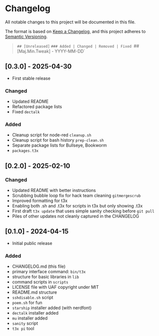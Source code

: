 # Changelog

All notable changes to this project will be documented in this file.

The format is based on [Keep a Changelog](https://keepachangelog.com/en/1.1.0/),
and this project adheres to [Semantic Versioning](https://semver.org/spec/v2.0.0.html).

> `## [Unreleased]`
> `### Added | Changed | Removed | Fixed
> `## [Maj.Min.Tweak] - YYYY-MM-DD`

## [0.3.0] - 2025-04-30
- First stable release

### Changed

  - Updated README
  - Refactored package lists
  - Fixed `dectalk`

### Added

  - Cleanup script for node-red `cleanup.sh`
  - Cleanup script for bash history `prep-clean.sh`
  - Separate package lists for Bullseye, Bookworm
  - `packages.t3x`

## [0.2.0] - 2025-02-10

### Changed

- Updated README with better instructions
- Scrubbing bubble loop fix for hack team cleaning `gitmergescrub`
- Improved formatting for t3x
- Enabling both .sh and .t3x for scripts in t3x but only showing .t3x
- First draft `t3x update` that uses simple sanity checking before `git pull`
- Piles of other updates not cleanly captured in the CHANGELOG

## [0.1.0] - 2024-04-15
- Initial public release 

### Added
- CHANGELOG.md (this file)
- primary interface command: `bin/t3x`
- structure for basic libraries in `lib`
- command scripts in `scripts`
- LICENSE file with UAF copyright under MIT
- README.md structure
- `sshdisable.sh` script
- `poem.sh` for fun
- `starship` installer added (with nerdfont)
- `dectalk` installer added
- `mu` installer added
- `sanity` script
- `t3x pi` tool
